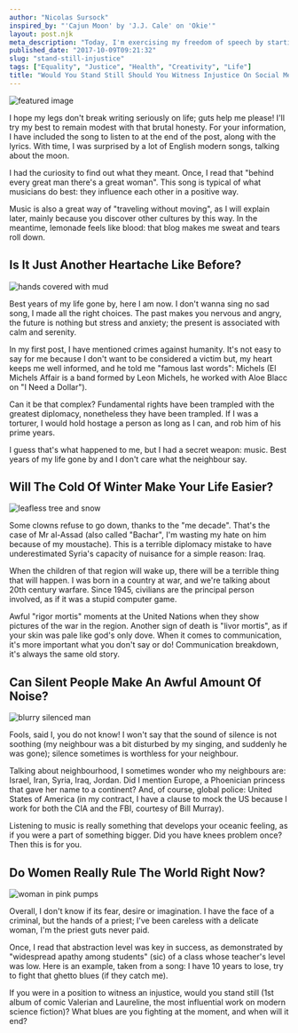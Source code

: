 ```yaml
---
author: "Nicolas Sursock"
inspired_by: "'Cajun Moon' by 'J.J. Cale' on 'Okie'"
layout: post.njk
meta_description: "Today, I'm exercising my freedom of speech by starting a blog inspired by music. We live in a democracy but we witness injustice every day sadly."
published_date: "2017-10-09T09:21:32"
slug: "stand-still-injustice"
tags: ["Equality", "Justice", "Health", "Creativity", "Life"]
title: "Would You Stand Still Should You Witness Injustice On Social Media?"
---
```


![featured image](https://images.unsplash.com/photo-1591189328074-c58d87119894?ixlib=rb-1.2.1&ixid=MnwxMjA3fDB8MHxwaG90by1wYWdlfHx8fGVufDB8fHx8&auto=format&fit=crop)

I hope my legs don't break writing seriously on life; guts help me please! I'll try my best to remain modest with that brutal honesty. For your information, I have included the song to listen to at the end of the post, along with the lyrics. With time, I was surprised by a lot of English modern songs, talking about the moon.

I had the curiosity to find out what they meant. Once, I read that "behind every great man there's a great woman". This song is typical of what musicians do best: they influence each other in a positive way.

Music is also a great way of "traveling without moving", as I will explain later, mainly because you discover other cultures by this way. In the meantime, lemonade feels like blood: that blog makes me sweat and tears roll down.

## Is It Just Another Heartache Like Before?

![hands covered with mud](https://images.unsplash.com/photo-1483569577148-f14683bed627?ixlib=rb-1.2.1&ixid=MnwxMjA3fDB8MHxwaG90by1wYWdlfHx8fGVufDB8fHx8&auto=format&fit=crop&q=80&w=800&h=600)

Best years of my life gone by, here I am now. I don't wanna sing no sad song, I made all the right choices. The past makes you nervous and angry, the future is nothing but stress and anxiety; the present is associated with calm and serenity.

In my first post, I have mentioned crimes against humanity. It's not easy to say for me because I don't want to be considered a victim but, my heart keeps me well informed, and he told me "famous last words": Michels (El Michels Affair is a band formed by Leon Michels, he worked with Aloe Blacc on "I Need a Dollar").

Can it be that complex? Fundamental rights have been trampled with the greatest diplomacy, nonetheless they have been trampled. If I was a torturer, I would hold hostage a person as long as I can, and rob him of his prime years.

I guess that's what happened to me, but I had a secret weapon: music. Best years of my life gone by and I don't care what the neighbour say.

## Will The Cold Of Winter Make Your Life Easier?

![leafless tree and snow](https://images.unsplash.com/photo-1611156892136-45ad2d134bf8?ixlib=rb-1.2.1&ixid=MnwxMjA3fDB8MHxwaG90by1wYWdlfHx8fGVufDB8fHx8&auto=format&fit=crop&q=80&w=800&h=600)

Some clowns refuse to go down, thanks to the "me decade". That's the case of Mr al-Assad (also called "Bachar", I'm wasting my hate on him because of my moustache). This is a terrible diplomacy mistake to have underestimated Syria's capacity of nuisance for a simple reason: Iraq.

When the children of that region will wake up, there will be a terrible thing that will happen. I was born in a country at war, and we're talking about 20th century warfare. Since 1945, civilians are the principal person involved, as if it was a stupid computer game.

Awful "rigor mortis" moments at the United Nations when they show pictures of the war in the region. Another sign of death is "livor mortis", as if your skin was pale like god's only dove. When it comes to communication, it's more important what you don't say or do! Communication breakdown, it's always the same old story.

## Can Silent People Make An Awful Amount Of Noise?

![blurry silenced man](https://images.unsplash.com/photo-1633118552548-4f65c336e32b?ixlib=rb-1.2.1&ixid=MnwxMjA3fDB8MHxwaG90by1wYWdlfHx8fGVufDB8fHx8&auto=format&fit=crop&q=80&w=800&h=600)

Fools, said I, you do not know! I won't say that the sound of silence is not soothing (my neighbour was a bit disturbed by my singing, and suddenly he was gone); silence sometimes is worthless for your neighbour.

Talking about neighbourhood, I sometimes wonder who my neighbours are: Israel, Iran, Syria, Iraq, Jordan. Did I mention Europe, a Phoenician princess that gave her name to a continent? And, of course, global police: United States of America (in my contract, I have a clause to mock the US because I work for both the CIA and the FBI, courtesy of Bill Murray).

Listening to music is really something that develops your oceanic feeling, as if you were a part of something bigger. Did you have knees problem once? Then this is for you.

## Do Women Really Rule The World Right Now?

![woman in pink pumps](https://images.unsplash.com/photo-1553028826-7c442e636161?ixlib=rb-1.2.1&ixid=MnwxMjA3fDB8MHxwaG90by1wYWdlfHx8fGVufDB8fHx8&auto=format&fit=crop&q=80&w=800&h=600)

Overall, I don't know if its fear, desire or imagination. I have the face of a criminal, but the hands of a priest; I've been careless with a delicate woman, I'm the priest guts never paid.

Once, I read that abstraction level was key in success, as demonstrated by "widespread apathy among students" (sic) of a class whose teacher's level was low. Here is an example, taken from a song: I have 10 years to lose, try to fight that ghetto blues (if they catch me).

If you were in a position to witness an injustice, would you stand still (1st album of comic Valerian and Laureline, the most influential work on modern science fiction)? What blues are you fighting at the moment, and when will it end? 